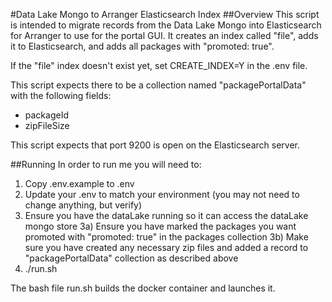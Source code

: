 #Data Lake Mongo to Arranger Elasticsearch Index
##Overview
This script is intended to migrate records from the Data Lake Mongo into Elasticsearch for Arranger to use for the portal GUI.
It creates an index called "file", adds it to Elasticsearch, and adds all packages with "promoted: true".

If the "file" index doesn't exist yet, set CREATE_INDEX=Y in the .env file. 

This script expects there to be a collection named "packagePortalData" with the following fields:
 - packageId
 - zipFileSize
 
 This script expects that port 9200 is open on the Elasticsearch server. 

##Running
In order to run me you will need to:

1) Copy .env.example to .env
2) Update your .env to match your environment (you may not need to change anything, but verify)
3) Ensure you have the dataLake running so it can access the dataLake mongo store
3a) Ensure you have marked the packages you want promoted with "promoted: true" in the packages collection
3b) Make sure you have created any necessary zip files and added a record to "packagePortalData" collection as described above
4) ./run.sh 

The bash file run.sh builds the docker container and launches it.
